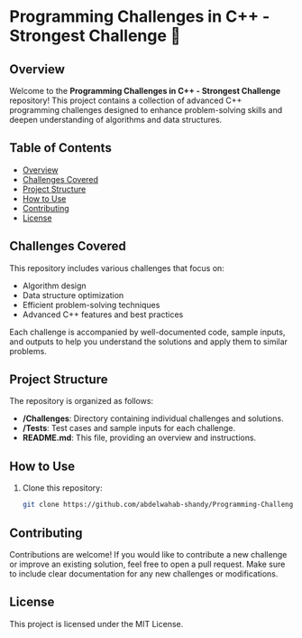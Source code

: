 # Programming Challenges in C++ - Strongest Challenge 💪

## Overview
Welcome to the **Programming Challenges in C++ - Strongest Challenge** repository! This project contains a collection of advanced C++ programming challenges designed to enhance problem-solving skills and deepen understanding of algorithms and data structures.

## Table of Contents
- [Overview](#overview)
- [Challenges Covered](#challenges-covered)
- [Project Structure](#project-structure)
- [How to Use](#how-to-use)
- [Contributing](#contributing)
- [License](#license)

## Challenges Covered
This repository includes various challenges that focus on:
- Algorithm design
- Data structure optimization
- Efficient problem-solving techniques
- Advanced C++ features and best practices

Each challenge is accompanied by well-documented code, sample inputs, and outputs to help you understand the solutions and apply them to similar problems.

## Project Structure
The repository is organized as follows:
- **/Challenges**: Directory containing individual challenges and solutions.
- **/Tests**: Test cases and sample inputs for each challenge.
- **README.md**: This file, providing an overview and instructions.

## How to Use
1. Clone this repository:
   ```bash
   git clone https://github.com/abdelwahab-shandy/Programming-Challenges-CPlusPlus-Strongest-Challenge.git

## Contributing
Contributions are welcome! If you would like to contribute a new challenge or improve an existing solution, feel free to open a pull request. Make sure to include clear documentation for any new challenges or modifications.

## License
This project is licensed under the MIT License.
